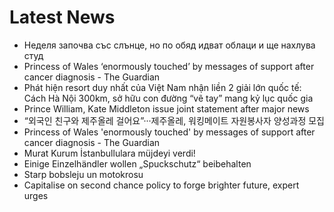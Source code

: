 # Latest News
-  Неделя започва със слънце, но по обяд идват облаци и ще нахлува студ
-  Princess of Wales ‘enormously touched’ by messages of support after cancer diagnosis - The Guardian
-  Phát hiện resort duy nhất của Việt Nam nhận liền 2 giải lớn quốc tế: Cách Hà Nội 300km, sở hữu con đường “vẽ tay” mang kỷ lục quốc gia
-  Prince William, Kate Middleton issue joint statement after major news
-  “외국인 친구와 제주올레 걸어요”···제주올레, 워킹메이트 자원봉사자 양성과정 모집
-  Princess of Wales 'enormously touched' by messages of support after cancer diagnosis - The Guardian
-  Murat Kurum İstanbullulara müjdeyi verdi!
-  Einige Einzelhändler wollen „Spuckschutz“ beibehalten
-  Starp bobsleju un motokrosu
-  Capitalise on second chance policy to forge brighter future, expert urges
